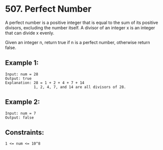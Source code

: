# 507. Perfect Number
     
A perfect number is a positive integer that is equal to the sum of its positive divisors, excluding the number itself. A divisor of an integer x is an integer that can divide x evenly.

Given an integer n, return true if n is a perfect number, otherwise return false.

## Example 1:

    Input: num = 28
    Output: true
    Explanation: 28 = 1 + 2 + 4 + 7 + 14
                 1, 2, 4, 7, and 14 are all divisors of 28.

## Example 2:

    Input: num = 7
    Output: false

## Constraints:

    1 <= num <= 10^8
